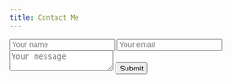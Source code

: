 ```yaml
---
title: Contact Me
---
```


<script src="https://ajax.googleapis.com/ajax/libs/jquery/3.3.1/jquery.min.js"></script>
<script>var submitted=false;</script>
<form name="gform" id="gform" enctype="text/plain" action="https://docs.google.com/forms/d/e/1FAIpQLScyd65htFieKpG3IqoniOjk8h8TT8tBE3VDOp0Gkgk885fzbg/formResponse?" target="hidden_iframe" onsubmit="submitted=true;"">
  <input type="text" name="entry.1552158216" id="entry.1552158216" placeholder="Your name">
  <input type="text" name="entry.412481596" id="entry.412481596" placeholder="Your email">
  <textarea name="entry.1145450026" id="entry.1145450026" placeholder="Your message"></textarea>
  <button type="submit">Submit</button>
</form>

<iframe name="hidden_iframe" id="hidden_iframe" style="display:none;" onload="if(submitted) {}"></iframe>
<script type="text/javascript">
function Redirect() {window.location="./thanks.html";} 
$('#gform').on('submit', function(e) {
  Redirect()
  });
</script>